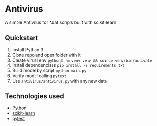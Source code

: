 # Antivirus
A simple Antivirus for *.bat scripts built with scikit-learn

## Quickstart

1. Install Python 3
2. Clone repo and open folder with it
3. Create virual env `python3 -m venv venv && source venv/bin/activate`
4. Install dependencises `pip install -r requirements.txt`
5. Build model by script `python main.py`
6. Verify model calling  `pytest`
7. Use `antivirus/antivirus.py` with any new data

## Technologies used

- [Python](https://www.python.org/)
- [scikit-learn](https://scikit-learn.org)
- [pytest](http://pytest.org/en/latest/)

